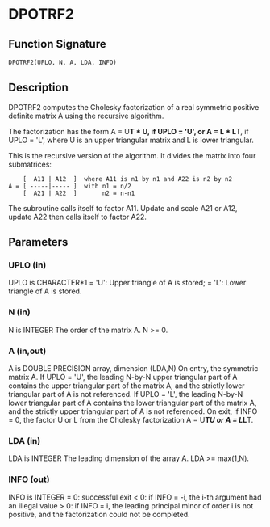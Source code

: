 # DPOTRF2

## Function Signature

```fortran
DPOTRF2(UPLO, N, A, LDA, INFO)
```

## Description


 DPOTRF2 computes the Cholesky factorization of a real symmetric
 positive definite matrix A using the recursive algorithm.

 The factorization has the form
    A = U**T * U,  if UPLO = 'U', or
    A = L  * L**T,  if UPLO = 'L',
 where U is an upper triangular matrix and L is lower triangular.

 This is the recursive version of the algorithm. It divides
 the matrix into four submatrices:

        [  A11 | A12  ]  where A11 is n1 by n1 and A22 is n2 by n2
    A = [ -----|----- ]  with n1 = n/2
        [  A21 | A22  ]       n2 = n-n1

 The subroutine calls itself to factor A11. Update and scale A21
 or A12, update A22 then calls itself to factor A22.


## Parameters

### UPLO (in)

UPLO is CHARACTER*1 = 'U': Upper triangle of A is stored; = 'L': Lower triangle of A is stored.

### N (in)

N is INTEGER The order of the matrix A. N >= 0.

### A (in,out)

A is DOUBLE PRECISION array, dimension (LDA,N) On entry, the symmetric matrix A. If UPLO = 'U', the leading N-by-N upper triangular part of A contains the upper triangular part of the matrix A, and the strictly lower triangular part of A is not referenced. If UPLO = 'L', the leading N-by-N lower triangular part of A contains the lower triangular part of the matrix A, and the strictly upper triangular part of A is not referenced. On exit, if INFO = 0, the factor U or L from the Cholesky factorization A = U**T*U or A = L*L**T.

### LDA (in)

LDA is INTEGER The leading dimension of the array A. LDA >= max(1,N).

### INFO (out)

INFO is INTEGER = 0: successful exit < 0: if INFO = -i, the i-th argument had an illegal value > 0: if INFO = i, the leading principal minor of order i is not positive, and the factorization could not be completed.

